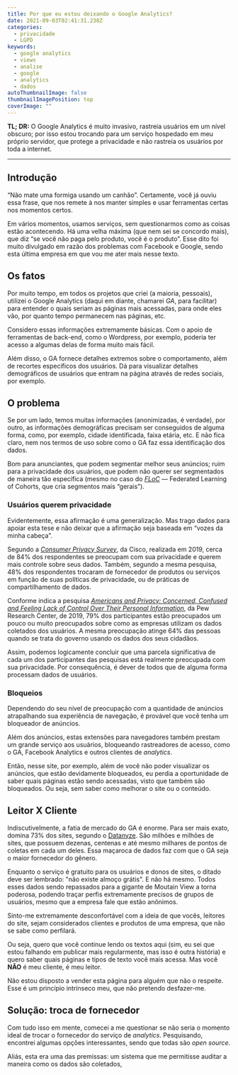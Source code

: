 ```yaml
---
title: Por que eu estou deixando o Google Analytics?
date: 2021-09-03T02:41:31.238Z
categories:
  - privacidade
  - LGPD
keywords:
  - google analytics
  - views
  - analise
  - google
  - analytics
  - dados
autoThumbnailImage: false
thumbnailImagePosition: top
coverImage: ""
---
```

**TL; DR:** O Google Analytics é muito invasivo, rastreia usuários em um nível obscuro; por isso estou trocando para um serviço hospedado em meu próprio servidor, que protege a privacidade e não rastreia os usuários por toda a internet.

- - -

## Introdução

“Não mate uma formiga usando um canhão”. Certamente, você já ouviu essa frase, que nos remete à nos manter simples e usar ferramentas certas nos momentos certos.

Em vários momentos, usamos serviços, sem questionarmos como as coisas estão acontecendo. Há uma velha máxima (que nem sei se concordo mais), que diz “se você não paga pelo produto, você é o produto”. Esse dito foi muito divulgado em razão dos problemas com Facebook e Google, sendo esta última empresa em que vou me ater mais nesse texto.

## Os fatos

Por muito tempo, em todos os projetos que criei (a maioria, pessoais), utilizei o Google Analytics (daqui em diante, chamarei *GA*, para facilitar) para entender o quais seriam as páginas mais acessadas, para onde eles vão, por quanto tempo permanecem nas páginas, etc.

Considero essas informações extremamente básicas. Com o apoio de ferramentas de back-end, como o Wordpress, por exemplo, poderia ter acesso a algumas delas de forma muito mais fácil.

Além disso, o GA fornece detalhes extremos sobre o comportamento, além de recortes específicos dos usuários. Dá para visualizar detalhes demográficos de usuários que entram na página através de redes sociais, por exemplo.

## O problema

Se por um lado, temos muitas informações (anonimizadas, é verdade), por outro, as informações demográficas precisam ser conseguidos de alguma forma, como, por exemplo, cidade identificada, faixa etária, etc. E não fica claro, nem nos termos de uso sobre como o GA faz essa identificação dos dados.

Bom para anunciantes, que podem segmentar melhor seus anúncios; ruim para a privacidade dos usuários, que podem não querer ser segmentados de maneira tão específica (mesmo no caso do *[FLoC](https://tecnoblog.net/437966/o-que-e-floc/)* — Federated Learning of Cohorts, que cria segmentos mais “gerais”).

### Usuários querem privacidade

Evidentemente, essa afirmação é uma generalização. Mas trago dados para apoiar esta tese e não deixar que a afirmação seja baseada em “vozes da minha cabeça”.

Segundo a *[Consumer Privacy Survey](https://www.cisco.com/c/dam/global/en_uk/products/collateral/security/cybersecurity-series-2019-cps.pdf)*, da Cisco, realizada em 2019, cerca de 84% dos respondentes se preocupam com sua privacidade e querem mais controle sobre seus dados. Também, segundo a mesma pesquisa, 48% dos respondentes trocaram de fornecedor de produtos ou serviços em função de suas políticas de privacidade, ou de práticas de compartilhamento de dados.

Conforme indica a pesquisa *[Americans and Privacy: Concerned, Confused and Feeling Lack of Control Over Their Personal Information](https://www.pewresearch.org/internet/2019/11/15/americans-and-privacy-concerned-confused-and-feeling-lack-of-control-over-their-personal-information/)*, da Pew Research Center, de 2019, 79% dos participantes estão preocupados um pouco ou muito preocupados sobre como as empresas utilizam os dados coletados dos usuários. A mesma preocupação atinge 64% das pessoas quando se trata do governo usando os dados dos seus cidadãos.

Assim, podemos logicamente concluir que uma parcela significativa de cada um dos participantes das pesquisas está realmente preocupada com sua privacidade. Por consequência, é dever de todos que de alguma forma processam dados de usuários.

### Bloqueios

Dependendo do seu nível de preocupação com a quantidade de anúncios atrapalhando sua experiência de navegação, é provável que você tenha um bloqueador de anúncios.

Além dos anúncios, estas extensões para navegadores também prestam um grande serviço aos usuários, bloqueando rastreadores de acesso, como o GA, Facebook Analytics e outros clientes de *analytics*.

Então, nesse site, por exemplo, além de você não poder visualizar os anúncios, que estão devidamente bloqueados, eu perdia a oportunidade de saber quais páginas estão sendo acessadas, visto que também são bloqueados. Ou seja, sem saber como melhorar o site ou o conteúdo.

## Leitor X Cliente

Indiscutivelmente, a fatia de mercado do GA é enorme. Para ser mais exato, domina 73% dos sites, segundo o [Datanyze](https://www.datanyze.com/market-share/web-analytics--1). São milhões e milhões de sites, que possuem dezenas, centenas e até mesmo milhares de pontos de coletas em cada um deles. Essa maçaroca de dados faz com que o GA seja o maior fornecedor do gênero.

Enquanto o serviço é gratuito para os usuários e donos de sites, o ditado deve ser lembrado: "não existe almoço grátis". E não há mesmo. Todos esses dados sendo repassados para a gigante de Moutain View a torna poderosa, podendo traçar perfis extremamente precisos de grupos de usuários, mesmo que a empresa fale que estão anônimos.

Sinto-me extremamente desconfortável com a ideia de que vocês, leitores do site, sejam considerados clientes e produtos de uma empresa, que não se sabe como perfilará.

Ou seja, quero que você continue lendo os textos aqui (sim, eu sei que estou falhando em publicar mais regularmente, mas isso é outra história) e quero saber quais páginas e tipos de texto você mais acessa. Mas você **NÃO** é meu cliente, é meu leitor.

Não estou disposto a vender esta página para alguém que não o respeite. Esse é um princípio intrínseco meu, que não pretendo desfazer-me.

## Solução: troca de fornecedor

Com tudo isso em mente, comecei a me questionar se não seria o momento ideal de trocar o fornecedor do serviço de *analytics*. Pesquisando, encontrei algumas opções interessantes, sendo que todas são *open source*.

Aliás, esta era uma das premissas: um sistema que me permitisse auditar a maneira como os dados são coletados,